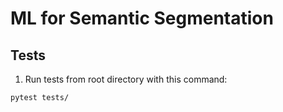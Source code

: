# ML for Semantic Segmentation

## Tests

1. Run tests from root directory with this command:

````bash
pytest tests/
````